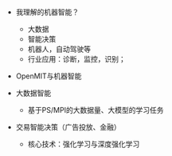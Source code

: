 ## 

+ 我理解的机器智能？
    + 大数据
    + 智能决策
    + 机器人，自动驾驶等
    + 行业应用：诊断，监控，识别；

+ OpenMIT与机器智能

+ 大数据智能 
    + 基于PS/MPI的大数据量、大模型的学习任务
+ 交易智能决策（广告投放、金融）
    + 核心技术：强化学习与深度强化学习

